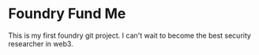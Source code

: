 # Foundry Fund Me

This is my first foundry git project. I can't wait to become the best security researcher in web3.
